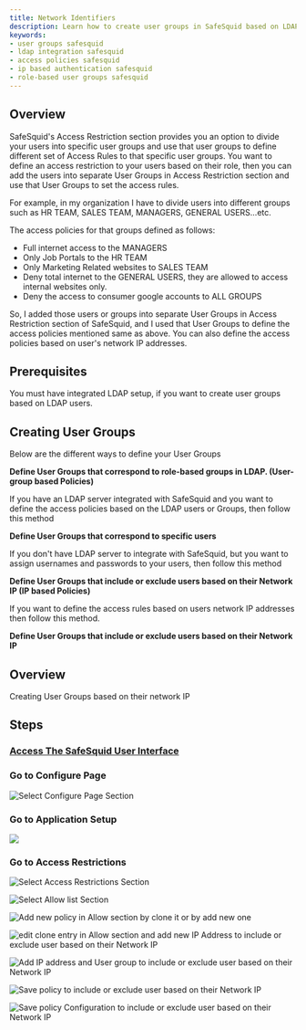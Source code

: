 ```yaml
---
title: Network Identifiers
description: Learn how to create user groups in SafeSquid based on LDAP users or network IP addresses and define access policies for different groups such as HR, Sales, and Managers.
keywords:
- user groups safesquid
- ldap integration safesquid
- access policies safesquid
- ip based authentication safesquid
- role-based user groups safesquid
---
```


## Overview 

SafeSquid's Access Restriction section provides you an option to divide your users into specific user groups and use that user groups to define different set of Access Rules to that specific user groups. You want to define an access restriction to your users based on their role, then you can add the users into separate User Groups in Access Restriction section and use that User Groups to set the access rules.

For example, in my organization I have to divide users into different groups such as HR TEAM, SALES TEAM, MANAGERS, GENERAL USERS...etc.

The access policies for that groups defined as follows:

- Full internet access to the MANAGERS
- Only Job Portals to the HR TEAM
- Only Marketing Related websites to SALES TEAM
- Deny total internet to the GENERAL USERS, they are allowed to access internal websites only.
- Deny the access to consumer google accounts to ALL GROUPS

So, I added those users or groups into separate User Groups in Access Restriction section of SafeSquid, and I used that User Groups to define the access policies mentioned same as above. You can also define the access policies based on user's network IP addresses.

## Prerequisites
You must have integrated LDAP setup, if you want to create user groups based on LDAP users.

## Creating User Groups 
Below are the different ways to define your User Groups

**Define User Groups that correspond to role-based groups in LDAP. (User-group based Policies)**

If you have an LDAP server integrated with SafeSquid and you want to define the access policies based on the LDAP users or Groups, then follow this method

**Define User Groups that correspond to specific users**

If you don't have LDAP server to integrate with SafeSquid, but you want to assign usernames and passwords to your users, then follow this method

**Define User Groups that include or exclude users based on their Network IP (IP based Policies)**

If you want to define the access rules based on users network IP addresses then follow this method.

**Define User Groups that include or exclude users based on their Network IP**

## Overview
Creating User Groups based on their network IP
## Steps
### [Access The SafeSquid User Interface](/docs/08-SafeSquid%20Interface/Accessing%20the%20SafeSquid%20Interface.md)

### Go to Configure Page
![Select Configure Page Section](/img/How_To/Define_User_Groups_that_include_or_exclude_users_based_on_their_Network_IP/image1.webp)

### Go to Application Setup
![](/img/How_To/Define_User_Groups_that_include_or_exclude_users_based_on_their_Network_IP/image2.webp)

### Go to Access Restrictions
![Select Access Restrictions Section](/img/How_To/Define_User_Groups_that_include_or_exclude_users_based_on_their_Network_IP/image3.webp)

![Select Allow list Section](/img/How_To/Define_User_Groups_that_include_or_exclude_users_based_on_their_Network_IP/image4.webp)

![Add new policy in Allow section by clone it or by add new one](/img/How_To/Define_User_Groups_that_include_or_exclude_users_based_on_their_Network_IP/image5.webp)

![edit clone entry in Allow section and add new IP Address to include or exclude user based on their Network IP](/img/How_To/Define_User_Groups_that_include_or_exclude_users_based_on_their_Network_IP/image6.webp)

![Add IP address and User group to include or exclude user based on their Network IP](/img/How_To/Define_User_Groups_that_include_or_exclude_users_based_on_their_Network_IP/image7.webp)

![Save policy to include or exclude user based on their Network IP](/img/How_To/Define_User_Groups_that_include_or_exclude_users_based_on_their_Network_IP/image8.webp)

![Save policy Configuration to include or exclude user based on their Network IP](/img/How_To/Define_User_Groups_that_include_or_exclude_users_based_on_their_Network_IP/image9.webp)
